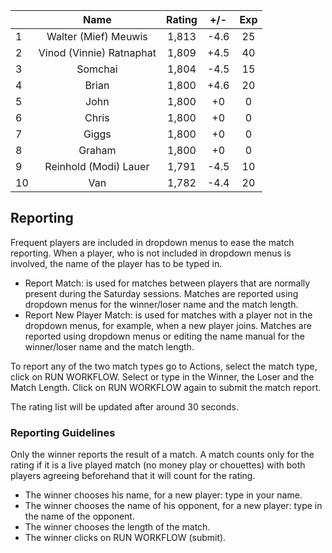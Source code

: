 | |Name|Rating|+/-|Exp|
|-|:--:|:----:|:-:|:-:|
|1|Walter (Mief) Meuwis|1,813|-4.6|25|
|2|Vinod (Vinnie) Ratnaphat|1,809|+4.5|40|
|3|Somchai|1,804|-4.5|15|
|4|Brian|1,800|+4.6|20|
|5|John|1,800|+0|0|
|6|Chris|1,800|+0|0|
|7|Giggs|1,800|+0|0|
|8|Graham|1,800|+0|0|
|9|Reinhold (Modi) Lauer|1,791|-4.5|10|
|10|Van|1,782|-4.4|20|

 

## Reporting

Frequent players are included in dropdown menus to ease the match reporting.
When a player, who is not included in dropdown menus is involved, the name of the player has to be typed in.

- Report Match:  is used for matches between players that are normally present during the Saturday sessions.
Matches are reported using dropdown menus for the winner/loser name and the match length.
- Report New Player Match:  is used for matches with a player not in the dropdown menus, for example, when a new player joins.
Matches are reported using dropdown menus or editing the name manual for the winner/loser name and the match length.

To report any of the two match types go to Actions, select the match type, click on RUN WORKFLOW.
Select or type in the Winner, the Loser and the Match Length.
Click on RUN WORKFLOW again to submit the match report.

The rating list will be updated after around 30 seconds.

### Reporting Guidelines

Only the winner reports the result of a match.
A match counts only for the rating if it is a live played match (no money play or chouettes)
with both players agreeing beforehand that it will count for the rating.

- The winner chooses his name, for a new player: type in your name.
- The winner chooses the name of his opponent, for a new player: type in the name of the opponent.
- The winner chooses the length of the match.
- The winner clicks on RUN WORKFLOW (submit).
